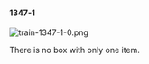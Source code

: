 #### 1347-1
![train-1347-1-0.png](https://github.com/lil-lab/nlvr/raw/master/nlvr/train/images/54/train-1347-1-0.png "train-1347-1-0.png")

There is no box with only one item.